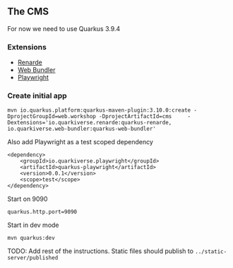 ## The CMS

For now we need to use Quarkus 3.9.4

### Extensions

 - [Renarde](https://docs.quarkiverse.io/quarkus-renarde/dev/index.html)
 - [Web Bundler](https://docs.quarkiverse.io/quarkus-web-bundler/dev/index.html)
 - [Playwright](https://docs.quarkiverse.io/quarkus-playwright/dev/index.html)

### Create initial app

```
mvn io.quarkus.platform:quarkus-maven-plugin:3.10.0:create -DprojectGroupId=web.workshop -DprojectArtifactId=cms     -Dextensions='io.quarkiverse.renarde:quarkus-renarde, io.quarkiverse.web-bundler:quarkus-web-bundler'
```

Also add Playwright as a test scoped dependency

```
<dependency>
    <groupId>io.quarkiverse.playwright</groupId>
    <artifactId>quarkus-playwright</artifactId>
    <version>0.0.1</version>
    <scope>test</scope>
</dependency>
```

Start on 9090

```
quarkus.http.port=9090
```

Start in dev mode

```
mvn quarkus:dev
```

TODO: Add rest of the instructions. Static files should publish to `../static-server/published`